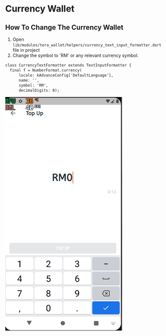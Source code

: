 # Currency Wallet

## How To Change The Currency Wallet

1. Open `lib/modules/tera_wallet/helpers/currency_text_input_formatter.dart` file in project
2. Change the symbol to 'RM' or any relevant currency symbol.

```flutter
class CurrencyTextFormatter extends TextInputFormatter {
  final f = NumberFormat.currency(
      locale: kAdvanceConfig['DefaultLanguage'],
      name: '',
      symbol: 'RM',
      decimalDigits: 0);
```

![Wallet Top-up](/img/wallet-currency.png)
